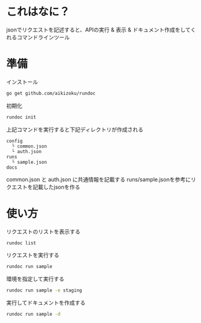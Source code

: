 # これはなに？
jsonでリクエストを記述すると、APIの実行 & 表示 & ドキュメント作成をしてくれるコマンドラインツール

# 準備
インストール
```bash
go get github.com/aikizoku/rundoc
```

初期化
```bash
rundoc init
```
上記コマンドを実行すると下記ディレクトリが作成される
```
config
  └ common.json
  └ auth.json
runs
  └ sample.json
docs
```
common.json と auth.json に共通情報を記載する
runs/sample.jsonを参考にリクエストを記載したjsonを作る

# 使い方
リクエストのリストを表示する
```bash
rundoc list
```

リクエストを実行する
```bash
rundoc run sample
```

環境を指定して実行する
```bash
rundoc run sample -e staging
```

実行してドキュメントを作成する
```bash
rundoc run sample -d
```
